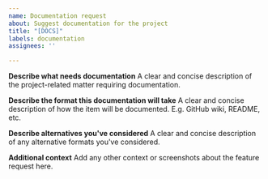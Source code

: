 ```yaml
---
name: Documentation request
about: Suggest documentation for the project
title: "[DOCS]"
labels: documentation
assignees: ''

---
```


**Describe what needs documentation**
A clear and concise description of the project-related matter requiring documentation.

**Describe the format this documentation will take**
A clear and concise description of how the item will be documented. E.g. GitHub wiki, README, etc.

**Describe alternatives you've considered**
A clear and concise description of any alternative formats you've considered.

**Additional context**
Add any other context or screenshots about the feature request here.
